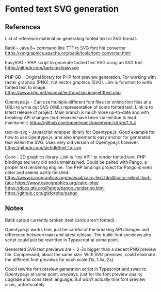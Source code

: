 # Fonted text SVG generation

## References 

List of reference material on generating fonted text in SVG format.

Batik - Java 8+ command line TTF to SVG font file converter
https://xmlgraphics.apache.org/batik/tools/font-converter.html

EasySVG - PHP script to generate fonted text SVG using an SVG font.
https://github.com/kartsims/easysvg

PHP GD - Original library for PHP font preview generation. For working with raster graphics (PNG), not vector graphics (SVG). Link is function to write fonted text to image.
https://www.php.net/manual/en/function.imagettftext.php

Opentype.js - Can use multiple different font files (or online font files at a URL) to write out SVG (XML) representation of some fonted text. Link is to latest release of project. Main branch is much more up-to-date and with breaking API changes (but releases have been stalled due to lead maintainer.)
https://github.com/opentypejs/opentype.js/tree/1.3.4

text-to-svg - Javascript wrapper library for Opentype.js. Good example for how to use Opentype.js, and also implements easy anchor for generated text within the SVG. Uses very old version of Opentype.js however.
https://github.com/shrhdk/text-to-svg

Cairo - 2D graphics library. Link is "toy API" to render fonted text. PHP bindings are very old and unmaintained. Could be paired with Pango, a proper text rendering engine. The PHP bindings project for Pango is even older and seems partly finished.
https://www.cairographics.org/manual/cairo-text.html#cairo-select-font-face
https://www.cairographics.org/cairo-php/
https://docs.gtk.org/Pango/pango_rendering.html
https://github.com/gtkforphp/pango

## Notes

Batik output currently broken (test cards aren't fonted).

Opentype.js works fine, just be careful of the breaking API changes and difference between main and latest release. The build-font-previews.php script could just be rewritten in Typescript at some point.

Generated SVG text previews are ~ 2-3x bigger than a decent PNG preview file. Compressed, about the same size. With SVG previews, could eliminate the different font previews for each scale (1x, 1.5x, 2x).

Could rewrite font preview generation script in Typescript and swap to Opentype.js at some point, anyways, just for the font preview quality upgrade and consistent language. But won't actually trim font preview sizes, unfortunately.
